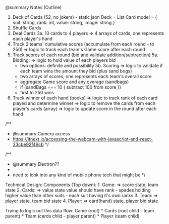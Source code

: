 @summary Notes (Outline)
1. Deck of Cards (52, no jokers) - static json
 Deck = List<Card>
 Card model = {
  suit: string,
  rank: int,
  value: string,
  image: string
 }
2. Shuffle Cards
3. Deal Cards
 3a. 13 cards to 4 players
  => 4 arrays of cards, one represents each player's hand
4. Track 2 teams' cumulative scores (accumulate from each round - to 250)
  => logic to track each team's Game score after each round
5. Track scores of each round (bid and validate addition/subtraction)
 5a. Bidding:
  => logic to hold value of each players bid
   - two options: definite and possibility
 5b. Scoring
  => logic to validate if each team wins the amount they bid (plus sand bogs)
   - two arrays of scores, one represents each team's overall score
   - aggregate Game score and any overage (sandbags)
   - if (sandBags === 10 { subtract 100 from score })
   - first to 250 wins
6. Track winner of each hand (books)
  => logic to track rank of each card played and determine winner
  => logic to remove the cards from each player's cards (array)
  => logic to update score in the round after each hand

/**
 * @summary Camera access
 * https://itnext.io/accessing-the-webcam-with-javascript-and-react-33cbe92f49cb
 */

/**
 * @summary Electron??
 * 
 * need to look into any kind of mobile phone tech that might be 
 */

Technical Design:
    Components (Top down):
        1. Game:
            => score state, team state
        2. Cards:
            => value state
                value should have rank
                    - spades holding higher value than other suits
                    - each suit having it's own ranks
        3. Team:
            => player state, team bid state
        4. Player:
            => card(hand) state, player bid state
        

Trying to logic out this data flow:
    Game (root)
        * Cards (root child - team parent)
            * Team (cards child - player parent)
                * Player (team child)


